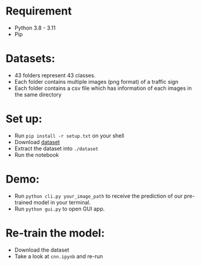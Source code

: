 # Requirement

- Python 3.8 - 3.11
- Pip

# Datasets:

- 43 folders represent 43 classes.
- Each folder contains multiple images (png format) of a traffic sign
- Each folder contains a csv file which has information of each images in the same directory

# Set up:

- Run `pip install -r setup.txt` on your shell
- Download [dataset](https://bit.ly/traffic-signs-recognizer-dataset) 
- Extract the dataset into `./dataset` 
- Run the notebook

# Demo:

- Run `python cli.py your_image_path` to receive the prediction of our pre-trained model in your terminal.
- Run `python gui.py` to open GUI app.

# Re-train the model:

- Download the dataset
- Take a look at `cnn.ipynb` and re-run